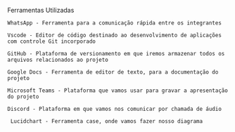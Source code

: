 Ferramentas Utilizadas

	WhatsApp - Ferramenta para a comunicação rápida entre os integrantes
	
	Vscode - Editor de código destinado ao desenvolvimento de aplicações com controle Git incorporado

  	GitHub - Plataforma de versionamento em que iremos armazenar todos os arquivos relacionados ao projeto

	Google Docs - Ferramenta de editor de texto, para a documentação do projeto

 	Microsoft Teams - Plataforma que vamos usar para gravar a apresentação do projeto
	
	Discord - Plataforma em que vamos nos comunicar por chamada de áudio
  
 	 Lucidchart - Ferramenta case, onde vamos fazer nosso diagrama
